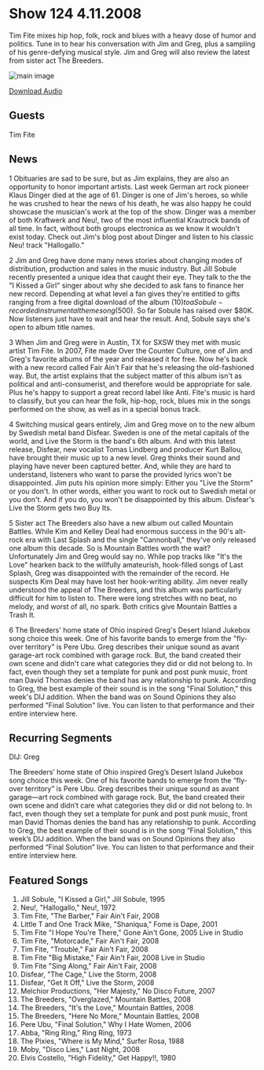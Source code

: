 # Show 124 4.11.2008
Tim Fite mixes hip hop, folk, rock and blues with a heavy dose of humor and politics. Tune in to hear his conversation with Jim and Greg, plus a sampling of his genre-defying musical style. Jim and Greg will also review the latest from sister act The Breeders.



![main image]()

[Download Audio](http://audio.soundopinions.org/streams/2008/04/so_20080411.m3u)

## Guests
Tim Fite 


## News
1 Obituaries are sad to be sure, but as Jim explains, they are also an opportunity to honor important artists. Last week German art rock pioneer Klaus Dinger died at the age of 61. Dinger is one of Jim's heroes, so while he was crushed to hear the news of his death, he was also happy he could showcase the musician's work at the top of the show. Dinger was a member of both Kraftwerk and Neu!, two of the most influential Krautrock bands of all time. In fact, without both groups electronica as we know it wouldn't exist today. Check out Jim's blog post about Dinger and listen to his classic Neu! track "Hallogallo."

2 Jim and Greg have done many news stories about changing modes of distribution, production and sales in the music industry. But Jill Sobule recently presented a unique idea that caught their eye. They talk to the the "I Kissed a Girl" singer about why she decided to ask fans to finance her new record. Depending at what level a fan gives they're entitled to gifts ranging from a free digital download of the album ($10) to a Sobule-recorded instrumental theme song ($500). So far Sobule has raised over $80K. Now listeners just have to wait and hear the result. And, Sobule says she's open to album title names.

3 When Jim and Greg were in Austin, TX for SXSW they met with music artist Tim Fite. In 2007, Fite made Over the Counter Culture, one of Jim and Greg's favorite albums of the year and released it for free. Now he's back with a new record called Fair Ain't Fair that he's releasing the old-fashioned way. But, the artist explains that the subject matter of this album isn't as political and anti-consumerist, and therefore would be appropriate for sale. Plus he's happy to support a great record label like Anti. Fite's music is hard to classify, but you can hear the folk, hip-hop, rock, blues mix in the songs performed on the show, as well as in a special bonus track.

4 Switching musical gears entirely, Jim and Greg move on to the new album by Swedish metal band Disfear. Sweden is one of the metal capitals of the world, and Live the Storm is the band's 6th album. And with this latest release, Disfear, new vocalist Tomas Lindberg and producer Kurt Ballou, have brought their music up to a new level. Greg thinks their sound and playing have never been captured better. And, while they are hard to understand, listeners who want to parse the provided lyrics won't be disappointed. Jim puts his opinion more simply: Either you "Live the Storm" or you don't. In other words, either you want to rock out to Swedish metal or you don't. And if you do, you won't be disappointed by this album. Disfear's Live the Storm gets two Buy Its.

5 Sister act The Breeders also have a new album out called Mountain Battles. While Kim and Kelley Deal had enormous success in the 90's alt-rock era with Last Splash and the single "Cannonball," they've only released one album this decade. So is Mountain Battles worth the wait? Unfortunately Jim and Greg would say no. While pop tracks like "It's the Love" hearken back to the willfully amateurish, hook-filled songs of Last Splash, Greg was disappointed with the remainder of the record. He suspects Kim Deal may have lost her hook-writing ability. Jim never really understood the appeal of The Breeders, and this album was particularly difficult for him to listen to. There were long stretches with no beat, no melody, and worst of all, no spark. Both critics give Mountain Battles a Trash It.

6 The Breeders' home state of Ohio inspired Greg's Desert Island Jukebox song choice this week. One of his favorite bands to emerge from the "fly-over territory" is Pere Ubu. Greg describes their unique sound as avant garage-art rock combined with garage rock. But, the band created their own scene and didn't care what categories they did or did not belong to. In fact, even though they set a template for punk and post punk music, front man David Thomas denies the band has any relationship to punk. According to Greg, the best example of their sound is in the song "Final Solution," this week's DIJ addition. When the band was on Sound Opinions they also performed "Final Solution" live. You can listen to that performance and their entire interview here.

## Recurring Segments
DIJ: Greg

The Breeders’ home state of Ohio inspired Greg’s Desert Island Jukebox song choice this week. One of his favorite bands to emerge from the “fly-over territory” is Pere Ubu. Greg describes their unique sound as avant garage—art rock combined with garage rock. But, the band created their own scene and didn’t care what categories they did or did not belong to. In fact, even though they set a template for punk and post punk music, front man David Thomas denies the band has any relationship to punk. According to Greg, the best example of their sound is in the song “Final Solution,” this week’s DIJ addition. When the band was on Sound Opinions they also performed “Final Solution” live. You can listen to that performance and their entire interview here.

## Featured Songs
1. Jill Sobule, "I Kissed a Girl," Jill Sobule, 1995
2. Neu!, "Hallogallo," Neu!, 1972
3. Tim Fite, "The Barber," Fair Ain't Fair, 2008
4. Little T and One Track Mike, "Shaniqua," Fome is Dape, 2001
5. Tim Fite "I Hope You're There," Gone Ain't Gone, 2005 Live in Studio
6. Tim Fite, "Motorcade," Fair Ain't Fair, 2008
7. Tim Fite, "Trouble," Fair Ain't Fair, 2008
8. Tim Fite "Big Mistake," Fair Ain't Fair, 2008 Live in Studio
9. Tim Fite "Sing Along," Fair Ain't Fair, 2008
10. Disfear, "The Cage," Live the Storm, 2008
11. Disfear, "Get It Off," Live the Storm, 2008
12. Melchior Productions, "Her Majesty," No Disco Future, 2007
13. The Breeders, "Overglazed," Mountain Battles, 2008
14. The Breeders, "It's the Love," Mountain Battles, 2008
15. The Breeders, "Here No More," Mountain Battles, 2008
16. Pere Ubu, "Final Solution," Why I Hate Women, 2006
17. Abba, "Ring Ring," Ring Ring, 1973
18. The Pixies, "Where is My Mind," Surfer Rosa, 1988
19. Moby, "Disco Lies," Last Night, 2008
20. Elvis Costello, "High Fidelity," Get Happy!!, 1980
